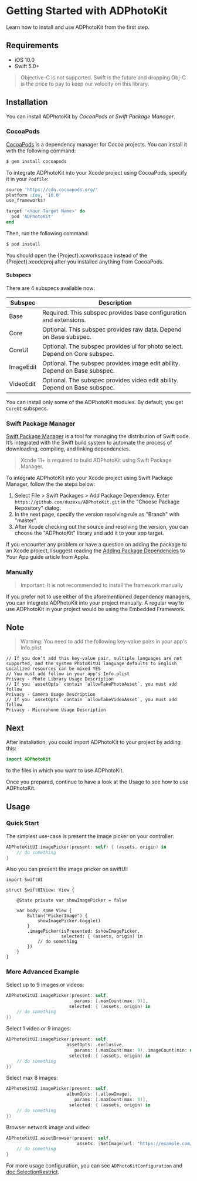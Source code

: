 # Getting Started with ADPhotoKit

Learn how to install and use ADPhotoKit from the first step.

## Requirements

* iOS 10.0
* Swift 5.0+

> Objective-C is not supported. Swift is the future and dropping Obj-C is the price to pay to keep our velocity on this library.

## Installation

You can install ADPhotoKit by *CocoaPods* or *Swift Package Manager*.

### CocoaPods

 [CocoaPods](http://cocoapods.org) is a dependency manager for Cocoa projects. You can install it with the following command:

 ```bash
 $ gem install cocoapods
 ```

To integrate ADPhotoKit into your Xcode project using CocoaPods, specify it in your `Podfile`:

```ruby
source 'https://cdn.cocoapods.org/'
platform :ios, '10.0'
use_frameworks!

target '<Your Target Name>' do
  pod 'ADPhotoKit'
end
```

Then, run the following command:

```bash
$ pod install
```

You should open the {Project}.xcworkspace instead of the {Project}.xcodeproj after you installed anything from CocoaPods.

#### Subspecs

There are 4 subspecs available now:

| Subspec | Description |
|---|---|
| Base | Required. This subspec provides base configuration and extensions. |
| Core | Optional. This subspec provides raw data. Depend on Base subspec. |
| CoreUI | Optional. The subspec provides ui for photo select. Depend on Core subspec. |
| ImageEdit | Optional. The subspec provides image edit ability. Depend on Base subspec. |
| VideoEdit | Optional. The subspec provides video edit ability. Depend on Base subspec. |

You can install only some of the ADPhotoKit modules. By default, you get `CoreUI` subspecs.

### Swift Package Manager

 [Swift Package Manager](https://swift.org/package-manager/) is a tool for managing the distribution of Swift code. It’s integrated with the Swift build system to automate the process of downloading, compiling, and linking dependencies.

> Xcode 11+ is required to build ADPhotoKit using Swift Package Manager.

To integrate ADPhotoKit into your Xcode project using Swift Package Manager, follow the the steps below:

1. Select File > Swift Packages > Add Package Dependency. Enter `https://github.com/duzexu/ADPhotoKit.git` in the "Choose Package Repository" dialog.
2. In the next page, specify the version resolving rule as "Branch" with "master".
3. After Xcode checking out the source and resolving the version, you can choose the "ADPhotoKit" library and add it to your app target.

If you encounter any problem or have a question on adding the package to an Xcode project, I suggest reading the [Adding Package Dependencies](https://developer.apple.com/documentation/swift_packages/adding_package_dependencies_to_your_app) to Your App guide article from Apple.

### Manually

> Important: It is not recommended to install the framework manually

If you prefer not to use either of the aforementioned dependency managers, you can integrate ADPhotoKit into your project manually. A regular way to use ADPhotoKit in your project would be using the Embedded Framework.

## Note

> Warning: You need to add the following key-value pairs in your app's Info.plist

```
// If you don’t add this key-value pair, multiple languages are not supported, and the system PhotoKitUI language defaults to English
Localized resources can be mixed YES
// You must add follow in your app's Info.plist
Privacy - Photo Library Usage Description
// If you `assetOpts` contain `allowTakePhotoAsset`, you must add follow
Privacy - Camera Usage Description
// If you `assetOpts` contain `allowTakeVideoAsset`, you must add follow
Privacy - Microphone Usage Description
```

## Next

After installation, you could import ADPhotoKit to your project by adding this:

```swift
import ADPhotoKit
```

to the files in which you want to use ADPhotoKit.

Once you prepared, continue to have a look at the Usage to see how to use ADPhotoKit.

## Usage

### Quick Start

The simplest use-case is present the image picker on your controller:

```swift
ADPhotoKitUI.imagePicker(present: self) { (assets, origin) in
    // do something
}
```

Also you can present the image pricker on swiftUI:

```
import SwiftUI

struct SwiftUIView: View {
    
    @State private var showImagePicker = false
    
    var body: some View {
        Button("PickerImage") {
            showImagePicker.toggle()
        }
        .imagePicker(isPresented: $showImagePicker,
                     selected: { (assets, origin) in
            // do something
        })
    }
}
```

### More Advanced Example

Select up to 9 images or videos:

```swift
ADPhotoKitUI.imagePicker(present: self,
                          params: [.maxCount(max: 9)],
                        selected: { (assets, origin) in
    // do something
})
```

Select 1 video or 9 images:

```swift
ADPhotoKitUI.imagePicker(present: self,
                       assetOpts: .exclusive,
                          params: [.maxCount(max: 9),.imageCount(min: nil, max: 9),.videoCount(min: nil, max: 1)],
                        selected: { (assets, origin) in
    // do something
})
```

Select max 8 images:

```swift
ADPhotoKitUI.imagePicker(present: self,
                       albumOpts: [.allowImage],
                          params: [.maxCount(max: 8)],
                        selected: { (assets, origin) in
    // do something
})
```

Browser network image and video:

```swift
ADPhotoKitUI.assetBrowser(present: self, 
                           assets: [NetImage(url: "https://example.com/xx.png"), NetVideo(url: "https://example.com/xx.mp4")]) { assets in
    // do something
}
```

For more usage configuration, you can see ``ADPhotoKitConfiguration`` and <doc:SelectionRestrict>.


